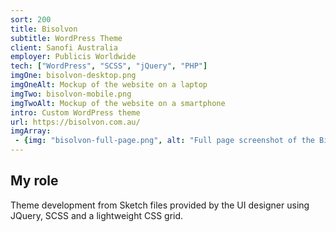 ```yaml
---
sort: 200
title: Bisolvon
subtitle: WordPress Theme
client: Sanofi Australia
employer: Publicis Worldwide
tech: ["WordPress", "SCSS", "jQuery", "PHP"]
imgOne: bisolvon-desktop.png
imgOneAlt: Mockup of the website on a laptop
imgTwo: bisolvon-mobile.png
imgTwoAlt: Mockup of the website on a smartphone
intro: Custom WordPress theme
url: https://bisolvon.com.au/
imgArray:
 - {img: "bisolvon-full-page.png", alt: "Full page screenshot of the Bisolvon homepage on mobile and desktop."}
---
```


## My role

Theme development from Sketch files provided by the UI designer using JQuery, SCSS and a lightweight CSS grid.
